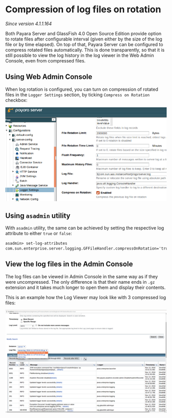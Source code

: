 # Compression of log files on rotation

_Since version 4.1.1.164_

Both Payara Server and GlassFish 4.0 Open Source Edition provide option to rotate files after configurable interval (given either by the size of the log file or by time elapsed). On top of that, Payara Server can be configured to compress rotated files automatically. This is done transparently, so that it is still possible to view the log history in the log viewer in the Web Admin Console, even from compressed files.

## Using Web Admin Console

When log rotation is configured, you can turn on compression of rotated files in the `Logger Settings` section, by ticking `Compress on Rotation` checkbox:

![Compress on Rotation enabled](images/compress_on_rotation.png)



## Using `asadmin` utility

With `asadmin` utility, the same can be achieved by setting the respective log attribute to either `true` or `false`:

```
asadmin> set-log-attributes com.sun.enterprise.server.logging.GFFileHandler.compressOnRotation='true'
```

## View the log files in the Admin Console

The log files can be viewed in Admin Console in the same way as if they were uncompressed. The only difference is that their name ends in `.gz` extension and it takes much longer to open them and display their contents.

This is an example how the Log Viewer may look like with 3 compressed log files:

![Log Viewer with compressed log files](images/zipped_logs.png)
